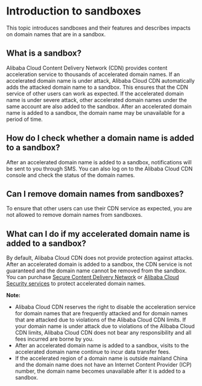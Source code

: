 # Introduction to sandboxes

This topic introduces sandboxes and their features and describes impacts on domain names that are in a sandbox.

## What is a sandbox?

Alibaba Cloud Content Delivery Network \(CDN\) provides content acceleration service to thousands of accelerated domain names. If an accelerated domain name is under attack, Alibaba Cloud CDN automatically adds the attacked domain name to a sandbox. This ensures that the CDN service of other users can work as expected. If the accelerated domain name is under severe attack, other accelerated domain names under the same account are also added to the sandbox. After an accelerated domain name is added to a sandbox, the domain name may be unavailable for a period of time.

## How do I check whether a domain name is added to a sandbox?

After an accelerated domain name is added to a sandbox, notifications will be sent to you through SMS. You can also log on to the Alibaba Cloud CDN console and check the status of the domain names.

## Can I remove domain names from sandboxes?

To ensure that other users can use their CDN service as expected, you are not allowed to remove domain names from sandboxes.

## What can I do if my accelerated domain name is added to a sandbox?

By default, Alibaba Cloud CDN does not provide protection against attacks. After an accelerated domain is added to a sandbox, the CDN service is not guaranteed and the domain name cannot be removed from the sandbox. You can purchase [Secure Content Delivery Network](https://www.aliyun.com/product/scdn) or [Alibaba Cloud Security services](https://www.aliyun.com/product/yundunall) to protect accelerated domain names.

**Note:**

-   Alibaba Cloud CDN reserves the right to disable the acceleration service for domain names that are frequently attacked and for domain names that are attacked due to violations of the Alibaba Cloud CDN limits. If your domain name is under attack due to violations of the Alibaba Cloud CDN limits, Alibaba Cloud CDN does not bear any responsibility and all fees incurred are borne by you.
-   After an accelerated domain name is added to a sandbox, visits to the accelerated domain name continue to incur data transfer fees.
-   If the accelerated region of a domain name is outside mainland China and the domain name does not have an Internet Content Provider \(ICP\) number, the domain name becomes unavailable after it is added to a sandbox.

